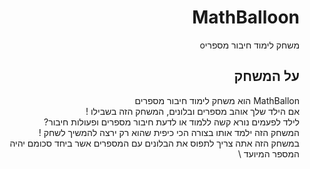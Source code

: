 
<div lang="he" dir="rtl">
  
# MathBalloon


משחק לימוד חיבור מספריo

## על המשחק
  MathBallon הוא משחק לימוד חיבור מספרים\
  אם הילד שלך אוהב מספרים ובלונים, המשחק הזה בשבילו ! \
  לילד לפעמים נורא קשה ללמוד או לדעת חיבור מספרים ופעולות חיבור? \
  המשחק הזה ילמד אותו בצורה הכי כיפית שהוא רק ירצה להמשיך לשחק ! \
  במשחק הזה אתה צריך לתפוס את הבלונים עם המספרים אשר ביחד סכומם יהיה המספר המיועד \
 

</div>
